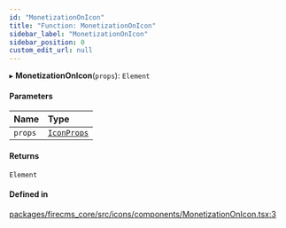 ```yaml
---
id: "MonetizationOnIcon"
title: "Function: MonetizationOnIcon"
sidebar_label: "MonetizationOnIcon"
sidebar_position: 0
custom_edit_url: null
---
```


▸ **MonetizationOnIcon**(`props`): `Element`

#### Parameters

| Name | Type |
| :------ | :------ |
| `props` | [`IconProps`](../types/IconProps.md) |

#### Returns

`Element`

#### Defined in

[packages/firecms_core/src/icons/components/MonetizationOnIcon.tsx:3](https://github.com/FireCMSco/firecms/blob/d45f3739/packages/firecms_core/src/icons/components/MonetizationOnIcon.tsx#L3)
